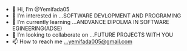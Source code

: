 - 👋 Hi, I’m @Yemifada05
- 👀 I’m interested in ...SOFTWARE DEVLOPMENT AND PROGRAMING 
- 🌱 I’m currently learning ...ANDVANCE DIPOLMA IN SOFTWARE EGINEERING(ADSE)
- 💞️ I’m looking to collaborate on ...FUTURE PROJECTS WITH YOU
- 📫 How to reach me ...yemifada005@gmail.com

<!---
Yemifada05/Yemifada05 is a ✨ special ✨ repository because its `README.md` (this file) appears on your GitHub profile.
You can click the Preview link to take a look at your changes.
--->
